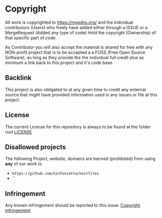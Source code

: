 # Copyright
All work is copyrighted to https://mypdns.org/ and the individual
contributors (Users) who freely have added either through a ISSUE or a
MergeRequest (Added any type of code) Hold the copyright (Ownership)
of that specific part of code.

As Contributor you will also accept the material is shared for free with
any NON-profit project that is to be accepted a a FOSS (Free Open Source
Software), as long as they provide the the individual full credit plus
as minimum a link back to this project and it's code base.


## Backlink
This project is also obligated to at any given time to credit any
external source that might have provided information used in any issues
or file at this project.


## License
The current License for this repository is always to be found at the
folder root [LICENSE][]

## Disallowed projects
The following Project, website, domains are banned (prohibited) from
using **any** of our work is:

- `https://github.com/Sinfonietta/hostfiles`
- ``


## Infringement
Any known infringement should be reported to this issue:
[Copyright infringement][infringement]



[LICENSE]: /LICENSE
[infringement]: https://mypdns.org/infrastructure/workboard/-/issues/24
